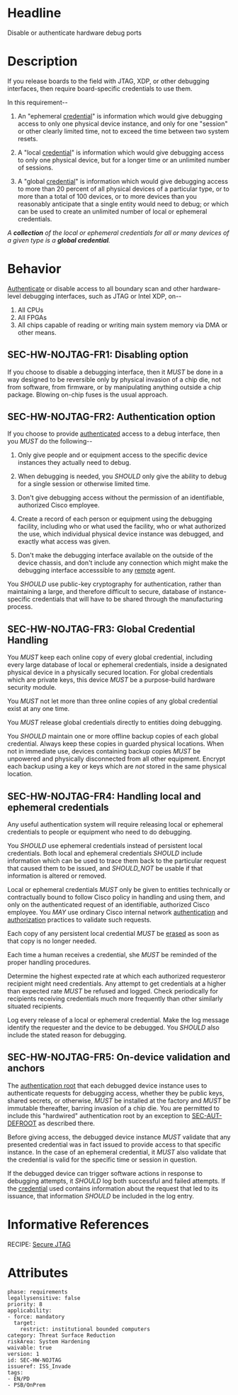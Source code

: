 # Headline

Disable or authenticate hardware debug ports

# Description

If you release boards to the field with JTAG, XDP, or other debugging interfaces, then require board-specific credentials to use them.

In this requirement--

1.  An "ephemeral [credential](#DEF_Credential)" is information which would give debugging access to only one physical device instance, and only for one "session" or other clearly limited time, not to exceed the time between two system resets.

1.  A "local [credential](#DEF_Credential)" is information which would give debugging access to only one physical device, but for a longer time or an unlimited number of sessions.

1.  A "global [credential](#DEF_Credential)" is information which would give debugging access to more than 20 percent of all physical devices of a particular type, or to more than a total of 100 devices, or to more devices than you reasonably anticipate that a single entity would need to debug; or which can be used to create an unlimited number of local or ephemeral credentials.

*A **collection** of the local or ephemeral credentials for all or many
devices of a given type is a **global credential**.*

# Behavior

[Authenticate](#DEF_Authentication) or disable access to all boundary scan and other hardware-level debugging interfaces, such as JTAG or Intel XDP, on--

1.  All CPUs
1.  All FPGAs
1.  All chips capable of reading or writing main system memory via DMA or other means.

## SEC-HW-NOJTAG-FR1: Disabling option

If you choose to disable a debugging interface, then it _MUST_ be done in a way designed to be reversible only by physical invasion of a chip die, not from software, from firmware, or by manipulating anything outside a chip package. Blowing on-chip fuses is the usual approach.

## SEC-HW-NOJTAG-FR2: Authentication option

If you choose to provide [authenticated](#DEF_Authentication) access to a debug interface, then you _MUST_ do the following--

1. Only give people and or equipment access to the specific device instances they actually need to debug.

1. When debugging is needed, you _SHOULD_ only give the ability to debug for a single session or otherwise limited time.

1. Don't give debugging access without the permission of an identifiable, authorized Cisco employee.

1. Create a record of each person or equipment using the debugging facility, including who or what used the facility, who or what authorized the use, which individual physical device instance was debugged, and exactly what access was given.

1. Don't make the debugging interface available on the outside of the device chassis, and don't include any connection which might make the debugging interface accesssible to any [remote](#DEF_Remote) agent.

You _SHOULD_ use public-key cryptography for authentication, rather than maintaining a large, and therefore difficult to secure, database of instance-specific credentials that will have to be shared through the manufacturing process.

## SEC-HW-NOJTAG-FR3: Global Credential Handling

You _MUST_ keep each online copy of every global credential, including every large database of local or ephemeral credentials, inside a designated physical device in a physically secured location. For global credentials which are private keys, this device _MUST_ be a purpose-build hardware security module.

You _MUST_ not let more than three online copies of any global credential exist at any one time.

You _MUST_ release global credentials directly to entities doing debugging.

You _SHOULD_ maintain one or more offline backup copies of each global credential. Always keep these copies in guarded physical locations. When not in immediate use, devices containing backup copies _MUST_ be unpowered and physically disconnected from all other equipment. Encrypt each backup using a key or keys which are *not* stored in the same physical location. 

## SEC-HW-NOJTAG-FR4:  Handling local and ephemeral credentials

Any useful authentication system will require releasing local or ephemeral credentials to people or equipment who need to do debugging.

You _SHOULD_ use ephemeral credentials instead of persistent local credentials. Both local and ephemeral credentials _SHOULD_ include information which can be used to trace them back to the particular request that caused them to be issued, and _SHOULD_NOT_ be usable if that information is altered or removed.

Local or ephemeral credentials _MUST_ only be given to entities technically or contractually bound to follow Cisco policy in handling and using them, and only on the authenticated request of an identifiable, authorized Cisco employee. You _MAY_ use ordinary Cisco internal network [authentication](#DEF_Authentication) and [authorization](#DEF_Authorization) practices to validate such requests.

Each copy of any persistent local credential _MUST_ be [erased](#DEF_Erase) as soon as that copy is no longer needed.

Each time a human receives a credential, she _MUST_ be reminded of the proper handling procedures.

Determine the highest expected rate at which each authorized requesteror recipient might need credentials. Any attempt to get credentials at a higher than expected rate _MUST_ be refused and logged. Check periodically for recipients receiving credentials much more frequently than other similarly situated recipients.

Log every release of a local or ephemeral credential. Make the log message identify the requester and the device to be debugged. You
_SHOULD_ also include the stated reason for debugging.

## SEC-HW-NOJTAG-FR5: On-device validation and anchors

The [authentication root](AuthenticationRoot) that each debugged device instance uses to authenticate requests for debugging access, whether they be public keys, shared secrets, or otherwise, _MUST_ be installed at the factory and _MUST_ be immutable thereafter, barring invasion of a chip die. You are permitted to include this "hardwired" authentication root by an exception to [SEC-AUT-DEFROOT](#SEC-AUT-DEFROOT) as described there.

Before giving access, the debugged device instance _MUST_ validate that any presented credential was in fact issued to provide access to that specific instance. In the case of an ephemeral credential, it _MUST_ also validate that the credential is valid for the specific time or session in question.

If the debugged device can trigger software actions in response to debugging attempts, it _SHOULD_ log both successful and failed attempts. If the [credential](#DEF_Credential) used contains information about the request that led to its issuance, that information _SHOULD_ be included in the log entry.

# Informative References

RECIPE: [Secure JTAG](https://cisco.sharepoint.com/Sites/CiscoProductSecurityCookbook/SitePages/Secure%20JTAG.aspx)

# Attributes

    phase: requirements
    legallysensitive: false
    priority: 8
    applicability:
    - force: mandatory
      target:
        restrict: institutional bounded computers
    category: Threat Surface Reduction
    riskArea: System Hardening
    waivable: true
    version: 1
    id: SEC-HW-NOJTAG
    issueref: ISS_Invade
    tags:
    - EN/PD
    - PSB/OnPrem
